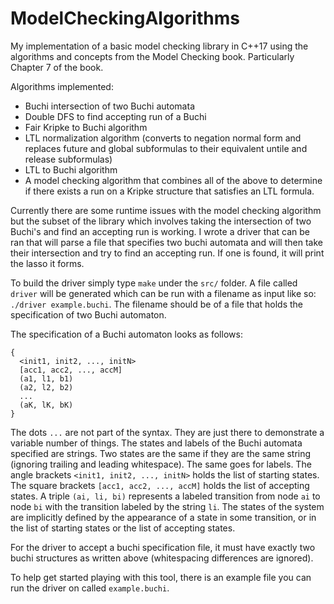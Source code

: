# ModelCheckingAlgorithms
My implementation of a basic model checking library in C++17 using the algorithms and concepts from the Model Checking book. Particularly Chapter 7 of the book.

Algorithms implemented:
 + Buchi intersection of two Buchi automata
 + Double DFS to find accepting run of a Buchi
 + Fair Kripke to Buchi algorithm
 + LTL normalization algorithm (converts to negation normal form and replaces future and global subformulas to their equivalent untile and release subformulas)
 + LTL to Buchi algorithm
 + A model checking algorithm that combines all of the above to determine if there exists a run on a Kripke structure that satisfies an LTL formula.

Currently there are some runtime issues with the model checking algorithm but the subset of the library which involves taking the intersection of two Buchi's and find an accepting run is working. I wrote a driver that can be ran that will parse a file that specifies two buchi automata and will then take their intersection and try to find an accepting run. If one is found, it will print the lasso it forms.

To build the driver simply type `make` under the `src/` folder. A file called `driver` will be generated which can be run with a filename as input like so: `./driver example.buchi`. The filename should be of a file that holds the specification of two Buchi automaton. 

The specification of a Buchi automaton looks as follows:
```
{
  <init1, init2, ..., initN>
  [acc1, acc2, ..., accM]
  (a1, l1, b1)
  (a2, l2, b2)
  ...
  (aK, lK, bK)
}
```
The dots `...` are not part of the syntax. They are just there to demonstrate a variable number of things.
The states and labels of the Buchi automata specified are strings. Two states are the same if they are the same string (ignoring trailing and leading whitespace). The same goes for labels.
The angle brackets `<init1, init2, ..., initN>` holds the list of starting states.
The square brackets `[acc1, acc2, ..., accM]` holds the list of accepting states.
A triple `(ai, li, bi)` represents a labeled transition from node `ai` to node `bi` with the transition labeled by the string `li`. The states of the system are implicitly defined by the appearance of a state in some transition, or in the list of starting states or the list of accepting states.

For the driver to accept a buchi specification file, it must have exactly two buchi structures as written above (whitespacing differences are ignored).

To help get started playing with this tool, there is an example file you can run the driver on called `example.buchi`.
